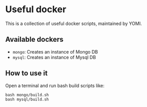 # Useful docker

This is a collection of useful docker scripts, maintained by YOMI.

## Available dockers

- `mongo`: Creates an instance of Mongo DB
- `mysql`: Creates an instance of Mysql DB

## How to use it

Open a terminal and run bash build scripts like:

```
bash mongo/build.sh
bash mysql/build.sh
```